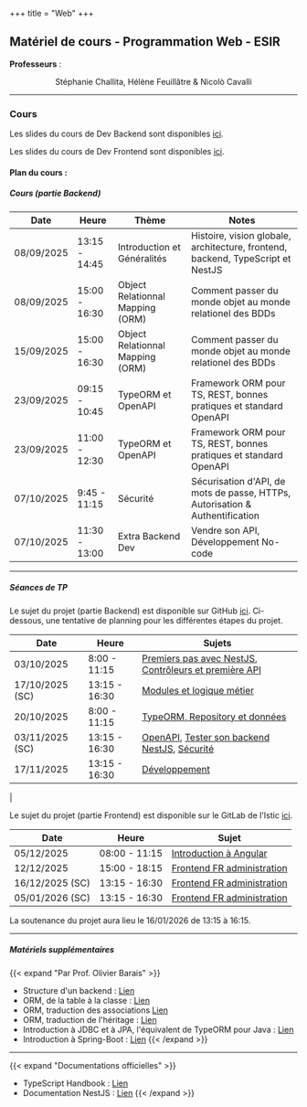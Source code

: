+++
title = "Web"
+++

## Matériel de cours - Programmation Web - ESIR

**Professeurs** : 
<p style="text-align: center;">
    Stéphanie Challita, Hélène Feuillâtre &amp Nicolò Cavalli
</p>

---

### Cours
				
Les slides du cours de Dev Backend sont disponibles [ici](/web/WebServer-ESIR.pdf).

Les slides du cours de Dev Frontend sont disponibles [ici](/web/Cours_WM_FrontEnd_2425.pdf).


#### Plan du cours :

##### Cours (partie Backend)

| Date | Heure | Thème | Notes |
| -------- | -------- | -------- | -------- |
| 08/09/2025 | 13:15 - 14:45 | Introduction et Généralités | Histoire, vision globale, architecture, frontend, backend, TypeScript et NestJS | 
| 08/09/2025 | 15:00 - 16:30 | Object Relationnal Mapping (ORM) | Comment passer du monde objet au monde relationel des BDDs |
| 15/09/2025 | 15:00 - 16:30 | Object Relationnal Mapping (ORM) | Comment passer du monde objet au monde relationel des BDDs| 
| 23/09/2025 | 09:15 - 10:45 | TypeORM et OpenAPI | Framework ORM pour TS, REST, bonnes pratiques et standard OpenAPI | 
| 23/09/2025 | 11:00 - 12:30 | TypeORM et OpenAPI | Framework ORM pour TS, REST, bonnes pratiques et standard OpenAPI |
| 07/10/2025 | 9:45 - 11:15 | Sécurité | Sécurisation d'API, de mots de passe, HTTPs, Autorisation & Authentification |  
| 07/10/2025 | 11:30 - 13:00 | Extra Backend Dev | Vendre son API, Développement No-code |			
---

##### Séances de TP

Le sujet du projet (partie Backend) est disponible sur GitHub [ici](https://github.com/stephaniechallita/WebServer).
Ci-dessous, une tentative de planning pour les différentes étapes du projet.


| Date | Heure | Sujets |
| -------- | -------- | -------- | 
| 03/10/2025 | 8:00 - 11:15 | [Premiers pas avec NestJS](https://github.com/stephaniechallita/WebServer/blob/master/premiers_pas_avec_nestjs.md), [Contrôleurs et première API](https://github.com/stephaniechallita/WebServer/blob/master/controleurs_et_premiere_api.md)|
| 17/10/2025 (SC) | 13:15 - 16:30 | [Modules et logique métier](https://github.com/stephaniechallita/WebServer/blob/master/modules_et_logiques_metiers.md) |
| 20/10/2025 | 8:00 - 11:15 |  [TypeORM, Repository et données](https://github.com/stephaniechallita/WebServer/blob/master/typeorm_repository_et_donnees.md) |
| 03/11/2025 (SC)| 13:15 - 16:30 | [OpenAPI](https://github.com/stephaniechallita/WebServer/blob/master/openapi.md), [Tester son backend NestJS](https://github.com/stephaniechallita/WebServer/blob/master/tester_son_backend_nestjs.md), [Sécurité](https://github.com/stephaniechallita/WebServer/blob/master/securite.md) |
| 17/11/2025 | 13:15 - 16:30 | [Développement](https://github.com/stephaniechallita/WebServer/blob/master/developpement.md) |
|

Le sujet du projet (partie Frontend) est disponible sur le GitLab de l'Istic [ici](https://gitlab2.istic.univ-rennes1.fr/hfeuilla/wm_fradministrationfront).

| Date | Heure | Sujet |
| -------- | -------- | -------- |
| 05/12/2025 | 08:00 - 11:15 | [Introduction à Angular](https://v17.angular.io/tutorial/first-app) |
| 12/12/2025 | 15:00 - 18:15 | [Frontend FR administration](https://gitlab2.istic.univ-rennes1.fr/hfeuilla/wm_fradministrationfront) |
| 16/12/2025 (SC)| 13:15 - 16:30 | [Frontend FR administration](https://gitlab2.istic.univ-rennes1.fr/hfeuilla/wm_fradministrationfront) |
| 05/01/2026 (SC)| 13:15 - 16:30 | [Frontend FR administration](https://gitlab2.istic.univ-rennes1.fr/hfeuilla/wm_fradministrationfront) |

La soutenance du projet aura lieu le 16/01/2026 de 13:15 à 16:15.
							
---

##### Matériels supplémentaires
{{< expand "Par Prof. Olivier Barais" >}}
- Structure d'un backend : [Lien](https://drive.google.com/file/d/1An7uVO1d9Y8PHwnJlmN06uI9zU37ZNpw/preview)
- ORM, de la table à la classe : [Lien](https://drive.google.com/file/d/1RCpm0_t9VZhTvybn50EraboQwOvqUZBc/preview)
- ORM, traduction des associations [Lien](https://drive.google.com/file/d/1IzEzdN4ONL1InC5dPgYFVtzWcRU6qtvt/preview)
- ORM, traduction de l'héritage : [Lien](https://drive.google.com/file/d/1723vp3Mshcgpl8ByRZ6kM6mdh3oXsrST/preview)
- Introduction à JDBC et à JPA, l'équivalent de TypeORM pour Java : [Lien](https://drive.google.com/file/d/1mT-GPYhMcNmDZL_H0X_Xn9Orrjf4Md-a/preview)
- Introduction à Spring-Boot : [Lien](https://drive.google.com/file/d/1T7Vt8tOB4kR_Uf5WIMNWFGvU4LK-1tor/preview)
{{< /expand >}}

---

{{< expand "Documentations officielles" >}}
- TypeScript Handbook : [Lien](https://www.typescriptlang.org/docs/handbook/intro.html)
- Documentation NestJS : [Lien](https://docs.nestjs.com/)
{{< /expand >}}
